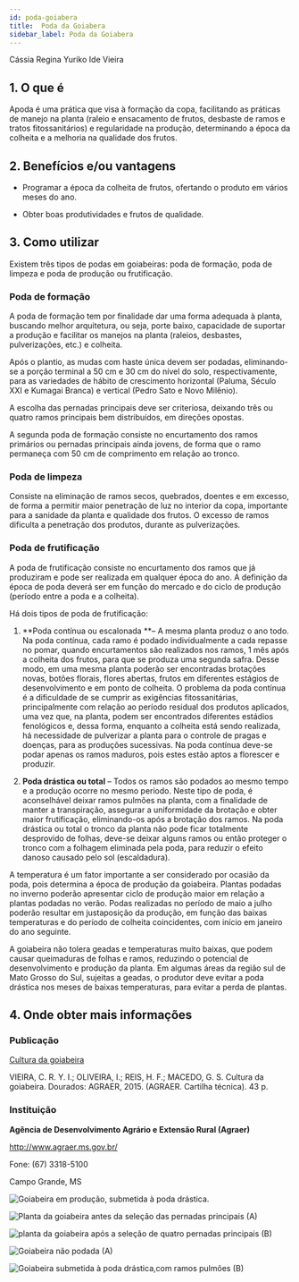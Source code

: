 ```yaml
---
id: poda-goiabera
title:  Poda da Goiabera
sidebar_label: Poda da Goiabera
---
```


<div class="center-textArticle">Cássia Regina Yuriko Ide Vieira</div>

## **1. O que é**

Apoda é uma prática que visa à formação da copa, facilitando as
práticas de manejo na planta (raleio e ensacamento de frutos,
desbaste de ramos e tratos fitossanitários) e regularidade na
produção, determinando a época da colheita e a melhoria na
qualidade dos frutos.

## **2. Benefícios e/ou vantagens**

- Programar a época da colheita de frutos, ofertando o produto
em vários meses do ano.

- Obter boas produtividades e frutos de qualidade.

## **3. Como utilizar**

Existem três tipos de podas em goiabeiras: poda de formação,
poda de limpeza e poda de produção ou frutificação.

### Poda de formação

A poda de formação tem por finalidade dar uma forma adequada
à planta, buscando melhor arquitetura, ou seja, porte baixo,
capacidade de suportar a produção e facilitar os manejos na
planta (raleios, desbastes, pulverizações, etc.) e colheita.

Após o plantio, as mudas com haste única devem ser podadas,
eliminando-se a porção terminal a 50 cm e 30 cm do nível do solo,
respectivamente, para as variedades de hábito de crescimento
horizontal (Paluma, Século XXI e Kumagai Branca) e vertical
(Pedro Sato e Novo Milênio). 

A escolha das pernadas principais deve ser criteriosa, deixando
três ou quatro ramos principais bem distribuídos, em direções
opostas.

A segunda poda de formação consiste no encurtamento dos
ramos primários ou pernadas principais ainda jovens, de forma
que o ramo permaneça com 50 cm de comprimento em relação
ao tronco. 

### Poda de limpeza

Consiste na eliminação de ramos secos, quebrados, doentes e
em excesso, de forma a permitir maior penetração de luz no
interior da copa, importante para a sanidade da planta e
qualidade dos frutos. O excesso de ramos dificulta a penetração
dos produtos, durante as pulverizações.

### Poda de frutificação

A poda de frutificação consiste no encurtamento dos ramos que
já produziram e pode ser realizada em qualquer época do ano. A
definição da época de poda deverá ser em função do mercado e
do ciclo de produção (período entre a poda e a colheita).

Há dois tipos de poda de frutificação: 

1) **Poda contínua ou escalonada **– A mesma planta produz o
ano todo. Na poda contínua, cada ramo é podado
individualmente a cada repasse no pomar, quando
encurtamentos são realizados nos ramos, 1 mês após a
colheita dos frutos, para que se produza uma segunda safra.
Desse modo, em uma mesma planta poderão ser
encontradas brotações novas, botões florais, flores abertas,
frutos em diferentes estágios de desenvolvimento e em ponto
de colheita. O problema da poda contínua é a dificuldade de
se cumprir as exigências fitossanitárias, principalmente com
relação ao período residual dos produtos aplicados, uma vez
que, na planta, podem ser encontrados diferentes estádios
fenológicos e, dessa forma, enquanto a colheita está sendo
realizada, há necessidade de pulverizar a planta para o controle de pragas e doenças, para as produções sucessivas.
Na poda contínua deve-se podar apenas os ramos maduros,
pois estes estão aptos a florescer e produzir.

2) **Poda drástica ou total** – Todos os ramos são podados ao
mesmo tempo e a produção ocorre no mesmo período. Neste
tipo de poda, é aconselhável deixar ramos pulmões na planta,
com a finalidade de manter a transpiração, assegurar a
uniformidade da brotação e obter maior frutificação,
eliminando-os após a brotação dos ramos. Na poda drástica
ou total o tronco da planta não pode ficar totalmente
desprovido de folhas, deve-se deixar alguns ramos ou então
proteger o tronco com a folhagem eliminada pela poda, para
reduzir o efeito danoso causado pelo sol (escaldadura). 

A temperatura é um fator importante a ser considerado por
ocasião da poda, pois determina a época de produção da
goiabeira. Plantas podadas no inverno poderão apresentar ciclo
de produção maior em relação a plantas podadas no verão.
Podas realizadas no período de maio a julho poderão resultar em
justaposição da produção, em função das baixas temperaturas e
do período de colheita coincidentes, com início em janeiro do ano
seguinte.

A goiabeira não tolera geadas e temperaturas muito baixas, que
podem causar queimaduras de folhas e ramos, reduzindo o
potencial de desenvolvimento e produção da planta. Em algumas
áreas da região sul de Mato Grosso do Sul, sujeitas a geadas, o
produtor deve evitar a poda drástica nos meses de baixas
temperaturas, para evitar a perda de plantas.

## **4. Onde obter mais informações**

### Publicação

[Cultura da goiabeira](https://bit.ly/2U3XSe1)

VIEIRA, C. R. Y. I.; OLIVEIRA, I.; REIS, H. F.; MACEDO, G. S.
Cultura da goiabeira. Dourados: AGRAER, 2015. (AGRAER.
Cartilha técnica). 43 p.

### Instituição

**Agência de Desenvolvimento Agrário e Extensão Rural (Agraer)**

http://www.agraer.ms.gov.br/

Fone: (67) 3318-5100

Campo Grande, MS

![Goiabeira em produção, submetida à poda drástica.]()

![Planta da goiabeira antes da seleção das pernadas principais (A)]()

![planta da goiabeira após a seleção de quatro pernadas principais (B)]()

![Goiabeira não podada (A)]()

![Goiabeira submetida à poda drástica,com ramos pulmões (B)]()